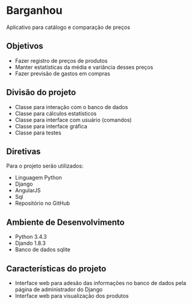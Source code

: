 Barganhou
=========
Aplicativo para catálogo e comparação de preços

Objetivos
---------
* Fazer registro de preços de produtos
* Manter estatísticas da média e variância desses preços
* Fazer previsão de gastos em compras

Divisão do projeto
------------------
* Classe para interação com o banco de dados
* Classe para cálculos estatísticos
* Classe para interface com usuário (comandos)
* Classe para interface gráfica
* Classe para testes

Diretivas
---------------------------
Para o projeto serão utilizados:
* Linguagem Python
* Django
* AngularJS
* Sql
* Repositório no GitHub

Ambiente de Desenvolvimento
---------------------------
* Python 3.4.3
* Djando 1.8.3
* Banco de dados sqlite

Características do projeto
--------------------------
* Interface web para adesão das informações no banco de dados pela página de administrador do Django
* Interface web para visualização dos produtos
